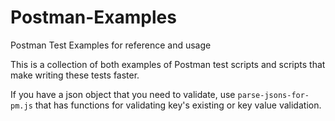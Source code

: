 # Postman-Examples

Postman Test Examples for reference
and usage

This is a collection of both examples of Postman test scripts
and scripts that make writing these tests faster.

If you have a json object that you need to validate,
use `parse-jsons-for-pm.js` that has functions
for validating key's existing or key value validation.
